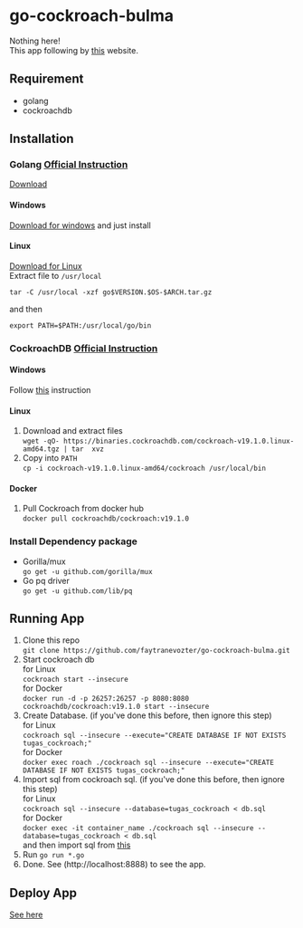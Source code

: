 # go-cockroach-bulma
Nothing here!  
This app following by [this](https://gowebexamples.com/) website.

## Requirement
- golang
- cockroachdb

## Installation
### Golang [Official Instruction](https://golang.org/doc/install)
[Download](https://golang.org/dl/)
#### Windows
[Download for windows](https://dl.google.com/go/go1.12.5.windows-amd64.msi) and just install
#### Linux
[Download for Linux](https://dl.google.com/go/go1.12.5.linux-amd64.tar.gz)  
Extract file to `/usr/local`

`tar -C /usr/local -xzf go$VERSION.$OS-$ARCH.tar.gz`  

and then  

`export PATH=$PATH:/usr/local/go/bin`

### CockroachDB [Official Instruction](https://www.cockroachlabs.com/docs/stable/install-cockroachdb.html)
#### Windows
Follow [this](https://www.cockroachlabs.com/docs/stable/install-cockroachdb-windows.html) instruction
#### Linux
1. Download and extract files  
`wget -qO- https://binaries.cockroachdb.com/cockroach-v19.1.0.linux-amd64.tgz | tar  xvz`
2. Copy into `PATH`  
`cp -i cockroach-v19.1.0.linux-amd64/cockroach /usr/local/bin`

#### Docker
1. Pull Cockroach from docker hub  
`docker pull cockroachdb/cockroach:v19.1.0`  

### Install Dependency package
- Gorilla/mux  
`go get -u github.com/gorilla/mux`
- Go pq driver  
`go get -u github.com/lib/pq`  

## Running App
1. Clone this repo  
`git clone https://github.com/faytranevozter/go-cockroach-bulma.git`
2. Start cockroach db  
for Linux  
`cockroach start --insecure`  
for Docker  
`docker run -d -p 26257:26257 -p 8080:8080 cockroachdb/cockroach:v19.1.0 start --insecure`
3. Create Database. (if you've done this before, then ignore this step)  
for Linux  
`cockroach sql --insecure --execute="CREATE DATABASE IF NOT EXISTS tugas_cockroach;"`  
for Docker  
`docker exec roach ./cockroach sql --insecure --execute="CREATE DATABASE IF NOT EXISTS tugas_cockroach;"`
3. Import sql from cockroach sql. (if you've done this before, then ignore this step)  
for Linux  
`cockroach sql --insecure --database=tugas_cockroach < db.sql`  
for Docker  
`docker exec -it container_name ./cockroach sql --insecure --database=tugas_cockroach < db.sql`  
and then import sql from [this](https://raw.githubusercontent.com/faytranevozter/go-cockroach-bulma/master/db.sql)
4. Run `go run *.go`
5. Done. See (http://localhost:8888) to see the app.

## Deploy App
[See here](https://github.com/faytranevozter/go-cockroach-bulma/blob/master/DOCKERIZING.MD)  
